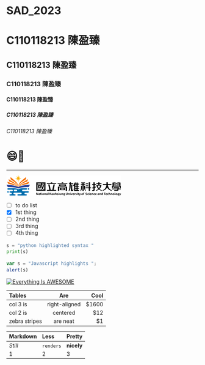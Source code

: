 # SAD_2023
# C110118213 陳盈臻
##  C110118213 陳盈臻
###  C110118213 陳盈臻
####  C110118213 陳盈臻
#####  C110118213 陳盈臻
######  C110118213 陳盈臻

# :smile:🚴

----

![NKUST](logo.png "高科大")

- [ ] to do list
- [x] 1st thing
- [ ] 2nd thing
- [ ] 3rd thing
- [ ] 4th thing

```python
s = "python highlighted syntax "
print(s)
```

```js
var s = "Javascript highlights ";
alert(s)
```

[![Everything Is AWESOME](https://img.youtube.com/vi/StTqXEQ2l-Y/0.jpg)](https://www.youtube.com/watch?v=StTqXEQ2l-Y "Everything Is AWESOME")

| Tables | Are | Cool |
| :----- |:---:| ----:|
| col 3 is | right-aligned | $1600 |
| col 2 is | centered | $12 |
| zebra stripes | are neat | $1 |

| Markdown | Less | Pretty |
| :------- | :--- | :----- |
| *Still* | `renders` | **nicely** |
| 1 | 2 | 3 |
